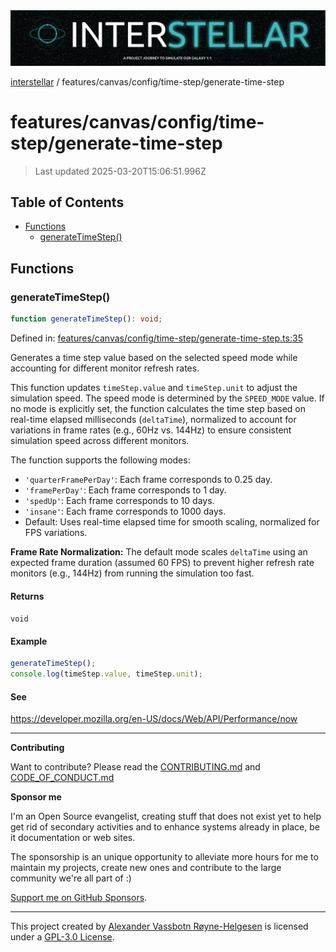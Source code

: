 <div><img alt="SPECCER logo" src="https://raw.githubusercontent.com/phun-ky/interstellar/main/public/interstellar-header.png" style="max-height:120px;"/></div>

[interstellar](../../../../README.md) /
features/canvas/config/time-step/generate-time-step

# features/canvas/config/time-step/generate-time-step

> Last updated 2025-03-20T15:06:51.996Z

## Table of Contents

- [Functions](#functions)
  - [generateTimeStep()](#generatetimestep)

## Functions

### generateTimeStep()

```ts
function generateTimeStep(): void;
```

Defined in:
[features/canvas/config/time-step/generate-time-step.ts:35](https://github.com/phun-ky/interstellar/blob/main/src/features/canvas/config/time-step/generate-time-step.ts#L35)

Generates a time step value based on the selected speed mode while accounting
for different monitor refresh rates.

This function updates `timeStep.value` and `timeStep.unit` to adjust the
simulation speed. The speed mode is determined by the `SPEED_MODE` value. If no
mode is explicitly set, the function calculates the time step based on real-time
elapsed milliseconds (`deltaTime`), normalized to account for variations in
frame rates (e.g., 60Hz vs. 144Hz) to ensure consistent simulation speed across
different monitors.

The function supports the following modes:

- `'quarterFramePerDay'`: Each frame corresponds to 0.25 day.
- `'framePerDay'`: Each frame corresponds to 1 day.
- `'spedUp'`: Each frame corresponds to 10 days.
- `'insane'`: Each frame corresponds to 1000 days.
- Default: Uses real-time elapsed time for smooth scaling, normalized for FPS
  variations.

**Frame Rate Normalization:** The default mode scales `deltaTime` using an
expected frame duration (assumed 60 FPS) to prevent higher refresh rate monitors
(e.g., 144Hz) from running the simulation too fast.

#### Returns

`void`

#### Example

```ts
generateTimeStep();
console.log(timeStep.value, timeStep.unit);
```

#### See

<https://developer.mozilla.org/en-US/docs/Web/API/Performance/now>

---

**Contributing**

Want to contribute? Please read the
[CONTRIBUTING.md](https://github.com/phun-ky/interstellar/blob/main/CONTRIBUTING.md)
and
[CODE_OF_CONDUCT.md](https://github.com/phun-ky/interstellar/blob/main/CODE_OF_CONDUCT.md)

**Sponsor me**

I'm an Open Source evangelist, creating stuff that does not exist yet to help
get rid of secondary activities and to enhance systems already in place, be it
documentation or web sites.

The sponsorship is an unique opportunity to alleviate more hours for me to
maintain my projects, create new ones and contribute to the large community
we're all part of :)

[Support me on GitHub Sponsors](https://github.com/sponsors/phun-ky).

---

This project created by [Alexander Vassbotn Røyne-Helgesen](http://phun-ky.net)
is licensed under a
[GPL-3.0 License](https://choosealicense.com/licenses/gpl-3.0/).
